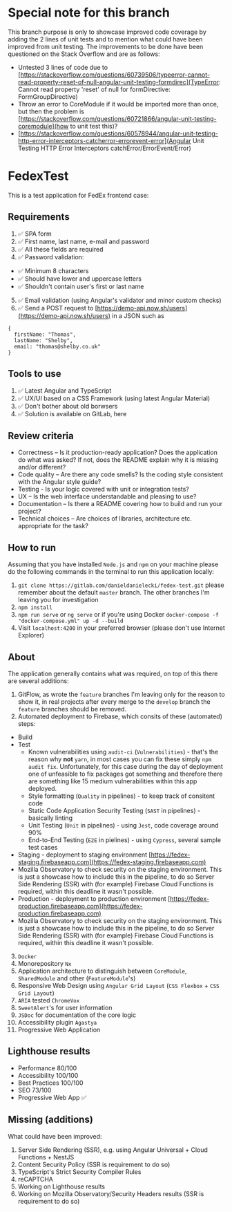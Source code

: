 # Special note for this branch

This branch purpose is only to showcase improved code coverage by adding the 2 lines of unit tests and to mention what could have been improved from unit testing. The improvements to be done have been questioned on the Stack Overflow and are as follows:

- Untested 3 lines of code due to [https://stackoverflow.com/questions/60739506/typeerror-cannot-read-property-reset-of-null-angular-unit-testing-formdirec](TypeError: Cannot read property 'reset' of null for formDirective: FormGroupDirective)
- Throw an error to CoreModule if it would be imported more than once, but then the problem is [https://stackoverflow.com/questions/60721866/angular-unit-testing-coremodule](how to unit test this)?
- [https://stackoverflow.com/questions/60578944/angular-unit-testing-http-error-interceptors-catcherror-errorevent-error](Angular Unit Testing HTTP Error Interceptors catchError/ErrorEvent/Error)

# FedexTest

This is a test application for FedEx frontend case:

## Requirements

1. :white_check_mark: SPA form
2. :white_check_mark: First name, last name, e-mail and password
3. :white_check_mark: All these fields are required
4. :white_check_mark: Password validation:

- :white_check_mark: Minimum 8 characters
- :white_check_mark: Should have lower and uppercase letters
- :white_check_mark: Shouldn't contain user's first or last name

5. :white_check_mark: Email validation (using Angular's validator and minor custom checks)
6. :white_check_mark: Send a POST request to [https://demo-api.now.sh/users](https://demo-api.now.sh/users) in a JSON such as

```
{
  firstName: "Thomas",
  lastName: "Shelby",
  email: "thomas@shelby.co.uk"
}
```

## Tools to use

1. :white_check_mark: Latest Angular and TypeScript
2. :white_check_mark: UX/UI based on a CSS Framework (using latest Angular Material)
3. :white_check_mark: Don't bother about old borwsers
4. :white_check_mark: Solution is available on GitLab, here

## Review criteria

- Correctness – Is it production-ready application? Does the application do what was asked? If not, does the README explain why it is missing and/or different?
- Code quality – Are there any code smells? Is the coding style consistent with the Angular style guide?
- Testing - Is your logic covered with unit or integration tests?
- UX – Is the web interface understandable and pleasing to use?
- Documentation – Is there a README covering how to build and run your project?
- Technical choices – Are choices of libraries, architecture etc. appropriate for the task?

## How to run

Assuming that you have installed `Node.js` and `npm` on your machine please do the following commands in the terminal to run this application locally:

1. `git clone https://gitlab.com/danieldanielecki/fedex-test.git` please remember about the default `master` branch. The other branches I'm leaving you for investigation
2. `npm install`
3. `npm run serve` or `ng serve` or if you're using Docker `docker-compose -f "docker-compose.yml" up -d --build`
4. Visit `localhost:4200` in your preferred browser (please don't use Internet Explorer)

## About

The application generally contains what was required, on top of this there are several additions:

1. GitFlow, as wrote the `feature` branches I'm leaving only for the reason to show it, in real projects after every merge to the `develop` branch the `feature` branches should be removed.
2. Automated deployment to Firebase, which consits of these (automated) steps:

- Build
- Test
  - Known vulnerabilities using `audit-ci` (`Vulnerabilities`) - that's the reason why **not** `yarn`, in most cases you can fix these simply `npm audit fix`. Unfortunately, for this case during the day of deployment one of unfeasible to fix packages got something and therefore there are something like 15 medium vulnerabilities within this app deployed.
  - Style formatting (`Quality` in pipelines) - to keep track of consitent code
  - Static Code Application Security Testing (`SAST` in pipelines) - basically linting
  - Unit Testing (`Unit` in pipelines) - using `Jest`, code coverage around 90%
  - End-to-End Testing (`E2E` in pielines) - using `Cypress`, several sample test cases
- Staging - deployment to staging environment [https://fedex-staging.firebaseapp.com](https://fedex-staging.firebaseapp.com)
- Mozilla Observatory to check security on the staging environment. This is just a showcase how to include this in the pipeline, to do so Server Side Rendering (SSR) with (for example) Firebase Cloud Functions is required, within this deadline it wasn't possible.
- Production - deployment to production environment [https://fedex-production.firebaseapp.com](https://fedex-production.firebaseapp.com)
- Mozilla Observatory to check security on the staging environment. This is just a showcase how to include this in the pipeline, to do so Server Side Rendering (SSR) with (for example) Firebase Cloud Functions is required, within this deadline it wasn't possible.

3. `Docker`
4. Monorepository `Nx`
5. Application architecture to distinguish between `CoreModule`, `SharedModule` and other (`FeatureModule`'s)
6. Responsive Web Design using `Angular Grid Layout` (`CSS Flexbox` + `CSS Grid Layout`)
7. `ARIA` tested `ChromeVox`
8. `SweetAlert`'s for user information
9. `JSDoc` for documentation of the core logic
10. Accessibility plugin `Agastya`
11. Progressive Web Application

## Lighthouse results

- Performance 80/100
- Accessibility 100/100
- Best Practices 100/100
- SEO 73/100
- Progressive Web App :white_check_mark:

## Missing (additions)

What could have been improved:

1. Server Side Rendering (SSR), e.g. using Angular Universal + Cloud Functions + NestJS
2. Content Security Policy (SSR is requirement to do so)
3. TypeScript's Strict Security Compiler Rules
4. reCAPTCHA
5. Working on Lighthouse results
6. Working on Mozilla Observatory/Security Headers results (SSR is requirement to do so)
